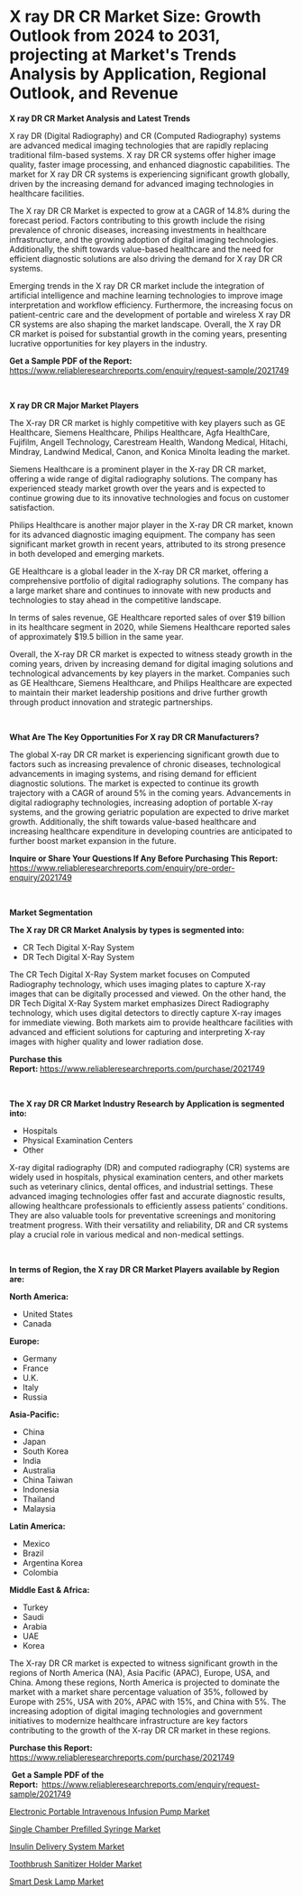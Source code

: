 <p><h1>X ray DR CR Market Size: Growth Outlook from 2024 to 2031, projecting at Market's Trends Analysis by Application, Regional Outlook, and Revenue</h1></p><p><strong>X ray DR CR Market Analysis and Latest Trends</strong></p>
<p><p>X ray DR (Digital Radiography) and CR (Computed Radiography) systems are advanced medical imaging technologies that are rapidly replacing traditional film-based systems. X ray DR CR systems offer higher image quality, faster image processing, and enhanced diagnostic capabilities. The market for X ray DR CR systems is experiencing significant growth globally, driven by the increasing demand for advanced imaging technologies in healthcare facilities.</p><p>The X ray DR CR Market is expected to grow at a CAGR of 14.8% during the forecast period. Factors contributing to this growth include the rising prevalence of chronic diseases, increasing investments in healthcare infrastructure, and the growing adoption of digital imaging technologies. Additionally, the shift towards value-based healthcare and the need for efficient diagnostic solutions are also driving the demand for X ray DR CR systems.</p><p>Emerging trends in the X ray DR CR market include the integration of artificial intelligence and machine learning technologies to improve image interpretation and workflow efficiency. Furthermore, the increasing focus on patient-centric care and the development of portable and wireless X ray DR CR systems are also shaping the market landscape. Overall, the X ray DR CR market is poised for substantial growth in the coming years, presenting lucrative opportunities for key players in the industry.</p></p>
<p><strong>Get a Sample PDF of the Report:&nbsp;</strong> <a href="https://www.reliableresearchreports.com/enquiry/request-sample/2021749">https://www.reliableresearchreports.com/enquiry/request-sample/2021749</a></p>
<p>&nbsp;</p>
<p><strong>X ray DR CR Major Market Players</strong></p>
<p><p>The X-ray DR CR market is highly competitive with key players such as GE Healthcare, Siemens Healthcare, Philips Healthcare, Agfa HealthCare, Fujifilm, Angell Technology, Carestream Health, Wandong Medical, Hitachi, Mindray, Landwind Medical, Canon, and Konica Minolta leading the market.</p><p>Siemens Healthcare is a prominent player in the X-ray DR CR market, offering a wide range of digital radiography solutions. The company has experienced steady market growth over the years and is expected to continue growing due to its innovative technologies and focus on customer satisfaction.</p><p>Philips Healthcare is another major player in the X-ray DR CR market, known for its advanced diagnostic imaging equipment. The company has seen significant market growth in recent years, attributed to its strong presence in both developed and emerging markets.</p><p>GE Healthcare is a global leader in the X-ray DR CR market, offering a comprehensive portfolio of digital radiography solutions. The company has a large market share and continues to innovate with new products and technologies to stay ahead in the competitive landscape.</p><p>In terms of sales revenue, GE Healthcare reported sales of over $19 billion in its healthcare segment in 2020, while Siemens Healthcare reported sales of approximately $19.5 billion in the same year.</p><p>Overall, the X-ray DR CR market is expected to witness steady growth in the coming years, driven by increasing demand for digital imaging solutions and technological advancements by key players in the market. Companies such as GE Healthcare, Siemens Healthcare, and Philips Healthcare are expected to maintain their market leadership positions and drive further growth through product innovation and strategic partnerships.</p></p>
<p>&nbsp;</p>
<p><strong>What Are The Key Opportunities For X ray DR CR Manufacturers?</strong></p>
<p><p>The global X-ray DR CR market is experiencing significant growth due to factors such as increasing prevalence of chronic diseases, technological advancements in imaging systems, and rising demand for efficient diagnostic solutions. The market is expected to continue its growth trajectory with a CAGR of around 5% in the coming years. Advancements in digital radiography technologies, increasing adoption of portable X-ray systems, and the growing geriatric population are expected to drive market growth. Additionally, the shift towards value-based healthcare and increasing healthcare expenditure in developing countries are anticipated to further boost market expansion in the future.</p></p>
<p><strong>Inquire or Share Your Questions If Any Before Purchasing This Report:</strong> <a href="https://www.reliableresearchreports.com/enquiry/pre-order-enquiry/2021749">https://www.reliableresearchreports.com/enquiry/pre-order-enquiry/2021749</a></p>
<p>&nbsp;</p>
<p><strong>Market Segmentation</strong></p>
<p><strong>The X ray DR CR Market Analysis by types is segmented into:</strong></p>
<p><ul><li>CR Tech Digital X-Ray System</li><li>DR Tech Digital X-Ray System</li></ul></p>
<p><p>The CR Tech Digital X-Ray System market focuses on Computed Radiography technology, which uses imaging plates to capture X-ray images that can be digitally processed and viewed. On the other hand, the DR Tech Digital X-Ray System market emphasizes Direct Radiography technology, which uses digital detectors to directly capture X-ray images for immediate viewing. Both markets aim to provide healthcare facilities with advanced and efficient solutions for capturing and interpreting X-ray images with higher quality and lower radiation dose.</p></p>
<p><strong>Purchase this Report:&nbsp;</strong><a href="https://www.reliableresearchreports.com/purchase/2021749">https://www.reliableresearchreports.com/purchase/2021749</a></p>
<p>&nbsp;</p>
<p><strong>The X ray DR CR Market Industry Research by Application is segmented into:</strong></p>
<p><ul><li>Hospitals</li><li>Physical Examination Centers</li><li>Other</li></ul></p>
<p><p>X-ray digital radiography (DR) and computed radiography (CR) systems are widely used in hospitals, physical examination centers, and other markets such as veterinary clinics, dental offices, and industrial settings. These advanced imaging technologies offer fast and accurate diagnostic results, allowing healthcare professionals to efficiently assess patients' conditions. They are also valuable tools for preventative screenings and monitoring treatment progress. With their versatility and reliability, DR and CR systems play a crucial role in various medical and non-medical settings.</p></p>
<p>&nbsp;</p>
<p><strong>In terms of Region, the X ray DR CR Market Players available by Region are:</strong></p>
<p>
    <p> <strong> North America: </strong>
        <ul>
            <li>United States</li>
            <li>Canada</li>
        </ul>
        </p> 
    <p> <strong> Europe: </strong>
        <ul>
            <li>Germany</li>
            <li>France</li>
            <li>U.K.</li>
            <li>Italy</li>
            <li>Russia</li>
        </ul>
        </p> 
    <p> <strong> Asia-Pacific: </strong>
        <ul>
            <li>China</li>
            <li>Japan</li>
            <li>South Korea</li>
            <li>India</li>
            <li>Australia</li>
            <li>China Taiwan</li>
            <li>Indonesia</li>
            <li>Thailand</li>
            <li>Malaysia</li>
        </ul>
        </p> 
    <p> <strong> Latin America: </strong>
        <ul>
            <li>Mexico</li>
            <li>Brazil</li>
            <li>Argentina Korea</li>
            <li>Colombia</li>
        </ul>
        </p> 
    <p> <strong> Middle East & Africa: </strong>
        <ul>
            <li>Turkey</li>
            <li>Saudi</li>
            <li>Arabia</li>
            <li>UAE</li>
            <li>Korea</li>
        </ul>
    </p>
    </p>
<p><p>The X-ray DR CR market is expected to witness significant growth in the regions of North America (NA), Asia Pacific (APAC), Europe, USA, and China. Among these regions, North America is projected to dominate the market with a market share percentage valuation of 35%, followed by Europe with 25%, USA with 20%, APAC with 15%, and China with 5%. The increasing adoption of digital imaging technologies and government initiatives to modernize healthcare infrastructure are key factors contributing to the growth of the X-ray DR CR market in these regions.</p></p>
<p><strong>Purchase this Report: </strong><a href="https://www.reliableresearchreports.com/purchase/2021749">https://www.reliableresearchreports.com/purchase/2021749</a></p>
<p>&nbsp;<strong>Get a Sample PDF of the Report:&nbsp;&nbsp;</strong><a href="https://www.reliableresearchreports.com/enquiry/request-sample/2021749">https://www.reliableresearchreports.com/enquiry/request-sample/2021749</a></p>
<p><strong></strong></p>
<p><p><a href="https://silk-columnist-571.notion.site/Electronic-Portable-Intravenous-Infusion-Pump-Market-Centers-on-Aspects-such-as-Market-Growth-Marke-365a6336d1204e5e88c6ddfd9d37f404">Electronic Portable Intravenous Infusion Pump Market</a></p><p><a href="https://cat-emmental-94b.notion.site/Global-Single-Chamber-Prefilled-Syringe-Market-Size-and-Market-Trends-Insights-and-Projections-from-057cf9769bbd4e7d866c648c1c3fe1d5">Single Chamber Prefilled Syringe Market</a></p><p><a href="https://silk-columnist-571.notion.site/Global-Insulin-Delivery-System-Market-by-Types-Applications-and-Major-Players-with-Regional-Growt-8ecc9554b3194a63b71159cdcb86dad5">Insulin Delivery System Market</a></p><p><a href="https://view.publitas.com/reportprime-1/toothbrush-sanitizer-holder-market-size-evaluating-its-market-trends-growth-and-projections-2024-2031/">Toothbrush Sanitizer Holder Market</a></p><p><a href="https://view.publitas.com/reportprime-1/decoding-the-smart-desk-lamp-market-a-deep-dive-into-the-latest-market-trends-market-segmentation-and-competitive-analysis/">Smart Desk Lamp Market</a></p></p>